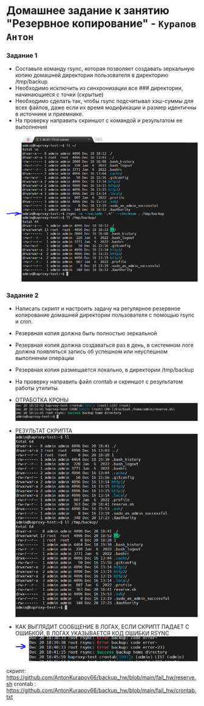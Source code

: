 # Домашнее задание к занятию "Резервное копирование" - `Курапов Антон`

### Задание 1
* Составьте команду rsync, которая позволяет создавать зеркальную копию домашней директории пользователя в директорию /tmp/backup
* Необходимо исключить из синхронизации все ### директории, начинающиеся с точки (скрытые)
* Необходимо сделать так, чтобы rsync подсчитывал хэш-суммы для всех файлов, даже если их время модификации и размер идентичны в источнике и приемнике.
* На проверку направить скриншот с командой и результатом ее выполнения

![alt text](https://github.com/AntonKurapov66/backup_hw/blob/main/img/01.PNG)


### Задание 2
* Написать скрипт и настроить задачу на регулярное резервное копирование домашней директории пользователя с помощью rsync и cron.
* Резервная копия должна быть полностью зеркальной
* Резервная копия должна создаваться раз в день, в системном логе должна появляться запись об успешном или неуспешном выполнении операции
* Резервная копия размещается локально, в директории /tmp/backup
* На проверку направить файл crontab и скриншот с результатом работы утилиты.

* ОТРАБОТКА КРОНЫ  
  ![alt text](https://github.com/AntonKurapov66/backup_hw/blob/main/img/02_1.PNG)
* РЕЗУЛЬТАТ СКРИПТА
  ![alt text](https://github.com/AntonKurapov66/backup_hw/blob/main/img/02_2.PNG)
* КАК ВЫГЛЯДИТ СООБЩЕНИЕ В ЛОГАХ, ЕСЛИ СКРИПТ ПАДАЕТ С ОШИБКОЙ, В ЛОГАХ УКАЗЫВАЕТСЯ КОД ОШИБКИ RSYNC 
  ![alt text](https://github.com/AntonKurapov66/backup_hw/blob/main/img/02_3.PNG)  

скрипт: https://github.com/AntonKurapov66/backup_hw/blob/main/fail_hw/reserve.sh
crontab : https://github.com/AntonKurapov66/backup_hw/blob/main/fail_hw/crontab.txt
